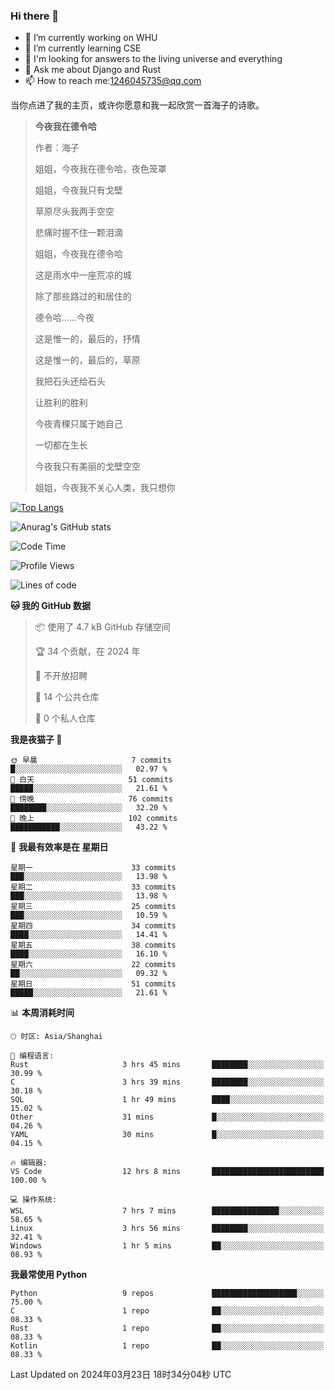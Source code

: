 ### Hi there 👋



- 🔭 I’m currently working on WHU
- 🌱 I’m currently learning CSE
- 🤔 I'm looking for answers to the living universe and everything
- 💬 Ask me about Django and Rust
- 📫 How to reach me:1246045735@qq.com

当你点进了我的主页，或许你愿意和我一起欣赏一首海子的诗歌。

>**今夜我在德令哈**
>
>作者：海子
>
>姐姐，今夜我在德令哈，夜色笼罩
>
>姐姐，今夜我只有戈壁
>
>草原尽头我两手空空
>
>悲痛时握不住一颗泪滴
>
>姐姐，今夜我在德令哈
>
>这是雨水中一座荒凉的城
>
>除了那些路过的和居住的
>
>德令哈......今夜
>
>这是惟一的，最后的，抒情
>
>这是惟一的，最后的，草原
>
>我把石头还给石头
>
>让胜利的胜利
>
>今夜青稞只属于她自己
>
>一切都在生长
>
>今夜我只有美丽的戈壁空空
>
>姐姐，今夜我不关心人类，我只想你



[![Top Langs](https://github-readme-stats.vercel.app/api/top-langs/?username=wisdomgo&theme=onedark)](https://github.com/anuraghazra/github-readme-stats)

![Anurag's GitHub stats](https://github-readme-stats.vercel.app/api?username=wisdomgo&hide=contribs,stars&theme=synthwave)

<!--START_SECTION:waka-->
![Code Time](http://img.shields.io/badge/Code%20Time-131%20hrs%2036%20mins-blue)

![Profile Views](http://img.shields.io/badge/%E4%B8%AA%E4%BA%BA%E8%B5%84%E6%96%99%E8%A7%82%E7%9C%8B%E6%AC%A1%E6%95%B0-88-blue)

![Lines of code](https://img.shields.io/badge/%E4%BB%8E%E3%80%8CHello%20World%E3%80%8D%E8%B5%B7%E6%88%91%E5%B7%B2%E7%BB%8F%E5%86%99%E4%BA%86-44.4%20thousand%20%E8%A1%8C%E4%BB%A3%E7%A0%81-blue)

**🐱 我的 GitHub 数据** 

> 📦  使用了 4.7 kB GitHub 存储空间 
 > 
> 🏆 34 个贡献，在 2024 年
 > 
> 🚫 不开放招聘
 > 
> 📜 14 个公共仓库 
 > 
> 🔑 0 个私人仓库 
 > 
**我是夜猫子 🦉** 

```text
🌞 早晨                     7 commits           █░░░░░░░░░░░░░░░░░░░░░░░░   02.97 % 
🌆 白天                     51 commits          █████░░░░░░░░░░░░░░░░░░░░   21.61 % 
🌃 傍晚                     76 commits          ████████░░░░░░░░░░░░░░░░░   32.20 % 
🌙 晚上                     102 commits         ███████████░░░░░░░░░░░░░░   43.22 % 
```
📅 **我最有效率是在 星期日** 

```text
星期一                      33 commits          ███░░░░░░░░░░░░░░░░░░░░░░   13.98 % 
星期二                      33 commits          ███░░░░░░░░░░░░░░░░░░░░░░   13.98 % 
星期三                      25 commits          ███░░░░░░░░░░░░░░░░░░░░░░   10.59 % 
星期四                      34 commits          ████░░░░░░░░░░░░░░░░░░░░░   14.41 % 
星期五                      38 commits          ████░░░░░░░░░░░░░░░░░░░░░   16.10 % 
星期六                      22 commits          ██░░░░░░░░░░░░░░░░░░░░░░░   09.32 % 
星期日                      51 commits          █████░░░░░░░░░░░░░░░░░░░░   21.61 % 
```


📊 **本周消耗时间** 

```text
🕑︎ 时区: Asia/Shanghai

💬 编程语言: 
Rust                     3 hrs 45 mins       ████████░░░░░░░░░░░░░░░░░   30.99 % 
C                        3 hrs 39 mins       ████████░░░░░░░░░░░░░░░░░   30.18 % 
SQL                      1 hr 49 mins        ████░░░░░░░░░░░░░░░░░░░░░   15.02 % 
Other                    31 mins             █░░░░░░░░░░░░░░░░░░░░░░░░   04.26 % 
YAML                     30 mins             █░░░░░░░░░░░░░░░░░░░░░░░░   04.15 % 

🔥 编辑器: 
VS Code                  12 hrs 8 mins       █████████████████████████   100.00 % 

💻 操作系统: 
WSL                      7 hrs 7 mins        ███████████████░░░░░░░░░░   58.65 % 
Linux                    3 hrs 56 mins       ████████░░░░░░░░░░░░░░░░░   32.41 % 
Windows                  1 hr 5 mins         ██░░░░░░░░░░░░░░░░░░░░░░░   08.93 % 
```

**我最常使用 Python** 

```text
Python                   9 repos             ███████████████████░░░░░░   75.00 % 
C                        1 repo              ██░░░░░░░░░░░░░░░░░░░░░░░   08.33 % 
Rust                     1 repo              ██░░░░░░░░░░░░░░░░░░░░░░░   08.33 % 
Kotlin                   1 repo              ██░░░░░░░░░░░░░░░░░░░░░░░   08.33 % 
```




 Last Updated on 2024年03月23日 18时34分04秒 UTC
<!--END_SECTION:waka-->
